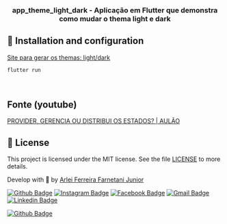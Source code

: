 <h3 align="center">
  app_theme_light_dark - Aplicação em Flutter que demonstra como mudar o thema light e dark
</h3>

## :wrench: Installation and configuration

[Site para gerar os themas: light/dark](https://m3.material.io/theme-builder)

```bash
flutter run
```
<br>

## Fonte (youtube)
[PROVIDER, GERENCIA OU DISTRIBUI OS ESTADOS? | AULÃO](https://youtu.be/kz1712L1-Co?list=PLkGlw34l_rqsfyhobhPU8p88fdxI51T3A)

## :memo: License

This project is licensed under the MIT license. See the file [LICENSE](https://github.com/farnetani/app_theme_light_dark/blob/main/LICENSE.md) to more details.

Develop with :purple_heart: by [Arlei Ferreira Farnetani Junior](https://github.com/farnetani)

[![Github Badge](https://img.shields.io/github/followers/farnetani?style=social)](https://img.shields.io/github/followers/farnetani?style=social)
[![Instagram Badge](https://img.shields.io/badge/-farnetanijr-purple?style=flat-square&logo=Instagram&logoColor=white&link=https://www.instagram.com/farnetanijr/)](https://www.instagram.com/farnetanijr)
[![Facebook Badge](https://img.shields.io/badge/-farnetanijr-navy?style=flat-square&logo=Facebook&logoColor=white&link=https://www.facebook.com/farnetanijr/)](https://www.facebook.com/farnetanijr)
[![Gmail Badge](https://img.shields.io/badge/-farnetani@gmail.com-c14438?style=flat-square&logo=Gmail&logoColor=white&link=mailto:farnetani@gmail.com)](mailto:farnetani@gmail.com)
[![Linkedin Badge](https://img.shields.io/badge/-Arlei%20Ferreira%20Farnetani%20Junior-blue?style=flat-square&logo=Linkedin&logoColor=white&link=https://www.linkedin.com/in/farnetani/)](https://www.linkedin.com/in/farnetani/)

[![Github Badge](https://img.shields.io/github/followers/farnetani?label=Clique%20aqui%20para%20me%20seguir%20no%20Github&style=plastic)](https://img.shields.io/github/followers/farnetani?label=Clique%20aqui%20para%20me%20seguir%20no%20Github&style=plastic)